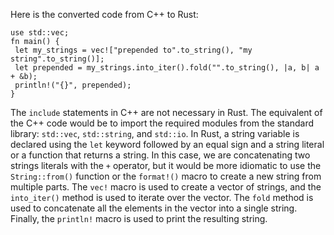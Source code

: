 Here is the converted code from C++ to Rust:
```
use std::vec;
fn main() {
 let my_strings = vec!["prepended to".to_string(), "my string".to_string()];
 let prepended = my_strings.into_iter().fold("".to_string(), |a, b| a + &b);
 println!("{}", prepended);
}
```
The `include` statements in C++ are not necessary in Rust. The equivalent of the C++ code would be to import the required modules from the standard library: `std::vec`, `std::string`, and `std::io`. 
In Rust, a string variable is declared using the `let` keyword followed by an equal sign and a string literal or a function that returns a string. In this case, we are concatenating two strings literals with the `+` operator, but it would be more idiomatic to use the `String::from()` function or the `format!()` macro to create a new string from multiple parts.
The `vec!` macro is used to create a vector of strings, and the `into_iter()` method is used to iterate over the vector. The `fold` method is used to concatenate all the elements in the vector into a single string. Finally, the `println!` macro is used to print the resulting string.

